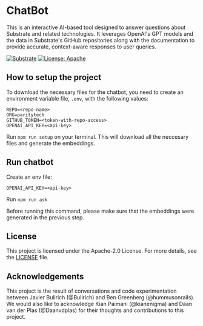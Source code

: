 # ChatBot

This is an interactive AI-based tool designed to answer questions about Substrate and related technologies. It leverages OpenAI's GPT models and the data in Substrate's GitHub repositories along with the documentation to provide accurate, context-aware responses to user queries.

[![Substrate](https://img.shields.io/badge/Substrate-100000?style=flat&logo=polkadot&logoColor=E6007A&labelColor=000000&color=21CC85)](https://github.com/paritytech/substrate)
[![License: Apache](https://img.shields.io/badge/License-Apache%202.0-blue.svg)](https://opensource.org/licenses/Apache-2.0)

## How to setup the project

To download the necessary files for the chatbot, you need to create an environment variable file, `.env`, with the following values:

```env
REPO=<repo-name>
ORG=paritytech
GITHUB_TOKEN=<token-with-repo-access>
OPENAI_API_KEY=<api-key>
```

Run `npm run setup` on your terminal. This will download all the neccesary files and generate the embeddings.

## Run chatbot

Create an env file:

```env
OPENAI_API_KEY=<api-key>
```

Run `npm run ask`

Before running this command, please make sure that the embeddings were generated in the previous step.

## License

This project is licensed under the Apache-2.0 License. For more details, see the [LICENSE](LICENSE) file.

## Acknowledgements

This project is the result of conversations and code experimentation between Javier Bullrich (@Bullrich) and Ben Greenberg (@hummusonrails). We would also like to acknowledge Kian Paimani (@kianenigma) and Daan van der Plas (@Daanvdplas) for their thoughts and contributions to this project.
